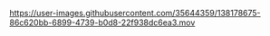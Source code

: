 

https://user-images.githubusercontent.com/35644359/138178675-86c620bb-6899-4739-b0d8-22f938dc6ea3.mov

